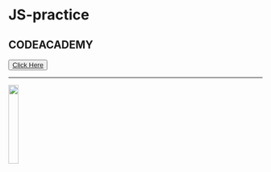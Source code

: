 # JS-practice
<h2>CODEACADEMY</h2>
<button><a href="https://www.codecademy.com/courses/introduction-to-javascript">Click Here</a></button>
<br>
<hr>
<img src="https://upload.wikimedia.org/wikipedia/commons/thumb/9/99/Unofficial_JavaScript_logo_2.svg/1200px-Unofficial_JavaScript_logo_2.svg.png" width=20% height=20%>
